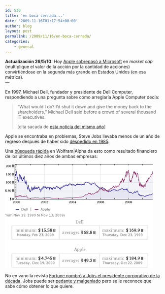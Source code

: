 ```yaml
---
id: 530
title: 'en boca cerrada...'
date: '2009-11-16T01:17:54+00:00'
author: blog
layout: post
permalink: /2009/11/16/en-boca-cerrada/
categories:
    - general
---
```


**Actualización 26/5/10:** Hoy [Apple sobrepasó a Microsoft](http://www.macrumors.com/2010/05/26/apple-passes-microsoft-to-become-second-largest-u-s-company-by-market-capitalization/) en *market cap* (multiplique el valor de la acción por la cantidad de acciones) convirtiéndose en la segunda más grande en Estados Unidos (en esa métrica).  
—

En 1997, Michael Dell, fundador y presidente de Dell Computer, respondiendo a una pregunta sobre cómo arreglaría Apple Computer decía:

> “What would I do? I’d shut it down and give the money back to the shareholders,” Michael Dell said before a crowd of several thousand IT executives.
> 
> \[cita sacada de [esta noticia del mismo año](http://news.cnet.com/Dell-Apple-should-close-shop/2100-1001_3-203937.html)\]

Apple se encontraba en problemas, Steve Jobs llevaba menos de un año de regreso después de haber sido [despedido en 1985](http://www.folklore.org/StoryView.py?project=Macintosh&story=The_End_Of_An_Era.txt).

Una [búsqueda rápida](http://www.wolframalpha.com/input/?i=dell+market+cap+vs+apple+market+cap "Capital de Dell vs. Apple 2000-2009") en Wolfram|Alpha da esto como resultado financiero de los últimos diez años de ambas empresas:

[![Capital de Dell vs. Apple 2000-2009](/wp-content/uploads/2009/11/wolframalpha.com-screen-capture-2009-11-16-0-27-48.png "Capital de Dell vs. Apple 2000-2009")](http://www.wolframalpha.com/input/?i=dell+market+cap+vs+apple+market+cap)

No en vano la revista [Fortune nombró a Jobs el presidente corporativo de la década](http://money.cnn.com/2009/11/04/technology/steve_jobs_ceo_decade.fortune/index.htm "The decade of Steve Jobs"). Jobs puede ser [pedante y malgeniado](http://gadgets.boingboing.net/2008/11/25/a-private-moment-wit.html) pero se le reconoce que sabe cómo obtener lo que quiere.